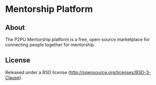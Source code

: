 # Mentorship Platform
## About
The P2PU Mentorship platform is a free, open-source marketplace
for connecting people together for mentorship. 
## License
Released under a BSD license (http://opensource.org/licenses/BSD-3-Clause).
